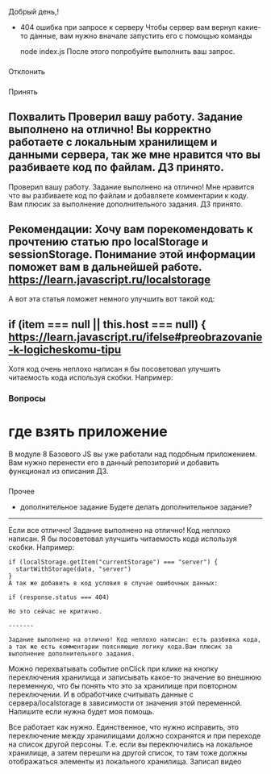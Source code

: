Добрый день,!


- 404 ошибка при запросе к серверу
  Чтобы сервер вам вернул какие-то данные, вам нужно вначале запустить его с помощью команды

  node index.js
  После этого попробуйте выполнить ваш запрос.

###
Отклонить


###
Принять

###
Похвалить
Проверил вашу работу. Задание выполнено на отлично! Вы корректно работаете с локальным хранилищем и данными сервера, так же мне нравится что вы разбиваете код по файлам. ДЗ принято.
---
Проверил вашу работу. Задание выполнено на отлично! Мне нравится что вы разбиваете код по файлам и добавляете комментарии к коду. Вам плюсик за выполнение дополнительного задания. ДЗ принято.

###
Рекомендации:
Хочу вам порекомендовать к прочтению статью про localStorage и sessionStorage. Понимание этой информации поможет вам в дальнейшей работе.
https://learn.javascript.ru/localstorage
---
А вот эта статья поможет немного улучшить вот такой код:

if (item === null || this.host === null) {
https://learn.javascript.ru/ifelse#preobrazovanie-k-logicheskomu-tipu
---
Хотя код очень неплохо написан я бы посоветовал улучшить читаемость кода используя скобки. Например:


### Вопросы

# где взять приложение
В модуле 8 Базового JS вы уже работали над подобным приложением. Вам нужно перенести его в данный репозиторий и добавить функционал из описания ДЗ.


###
Прочее



- дополнительное задание
    Будете делать дополнительное задание?



---------
Если все отлично!
    Задание выполнено на отлично! Код неплохо написан. Я бы посоветовал улучшить читаемость кода используя скобки. Например:

    if (localStorage.getItem("currentStorage") === "server") {
      startWithStorage(data, "server")
    }
    А так же добавить в код условия в случае ошибочных данных:

    if (response.status === 404)

    Но это сейчас не критично.

    -------

    Задание выполнено на отлично! Код неплохо написан: есть разбивка кода, а так же есть комментарии поясняющие логику кода.Вам плюсик за выполнение дополнительного задания.






Можно перехватывать событие onClick при клике на кнопку переключения хранилища и записывать какое-то значение во внешнюю переменную, что бы понять что это за хранилище при повторном переключении. И в обработчике считывать данные с сервера/localstorage в зависимости от значения этой переменной.
Напишите если нужна будет моя помощь.


Все работает как нужно. Единственное, что нужно исправить, это переключение между хранилищами должно сохранятся и при переходе на список другой персоны. Т.е. если вы переключились на локальное хранилище, а затем перешли на другой список, то там тоже должны отображаться элементы из локального хранилища. Записал видео
